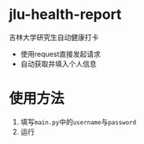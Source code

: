 # jlu-health-report



吉林大学研究生自动健康打卡

- 使用request直接发起请求
- 自动获取并填入个人信息

# 使用方法

1. 填写`main.py`中的`username`与`password`
2. 运行